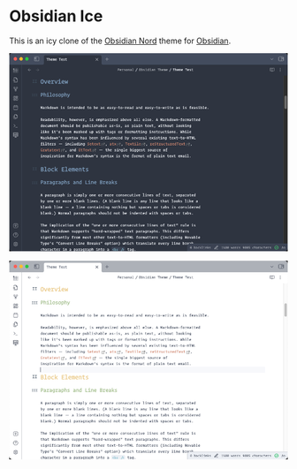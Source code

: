 # Obsidian Ice

This is an icy clone of the [Obsidian Nord](https://github.com/insanum/obsidian_nord) theme for [Obsidian](https://obsidian.md).

![](dark.png)

![](light.png)
